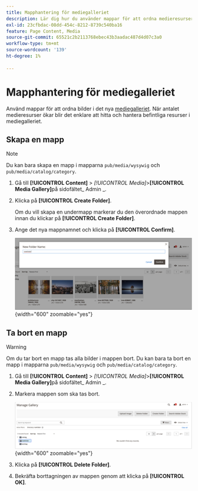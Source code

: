 ```yaml
---
title: Mapphantering för mediegalleriet
description: Lär dig hur du använder mappar för att ordna medieresurser.
exl-id: 23cfbdac-08dd-454c-8212-8739c540ba16
feature: Page Content, Media
source-git-commit: 65521c2b2113768ebec43b3aadac487d4d07c3a0
workflow-type: tm+mt
source-wordcount: '139'
ht-degree: 1%

---
```


# Mapphantering för mediegalleriet

Använd mappar för att ordna bilder i det nya [mediegalleriet](media-gallery.md). När antalet medieresurser ökar blir det enklare att hitta och hantera befintliga resurser i mediegalleriet.

## Skapa en mapp

>[!NOTE]
>
>Du kan bara skapa en mapp i mapparna `pub/media/wysywig` och `pub/media/catalog/category`.

1. Gå till **[!UICONTROL Content]** > _[!UICONTROL Media]_>**[!UICONTROL Media Gallery]**&#x200B;på sidofältet_ Admin _.

1. Klicka på **[!UICONTROL Create Folder]**.

   Om du vill skapa en undermapp markerar du den överordnade mappen innan du klickar på **[!UICONTROL Create Folder]**.

1. Ange det nya mappnamnet och klicka på **[!UICONTROL Confirm]**.

   ![Nytt mappnamn](./assets/media-gallery-folder-name.png){width="600" zoomable="yes"}

## Ta bort en mapp

>[!WARNING]
>
>Om du tar bort en mapp tas alla bilder i mappen bort. Du kan bara ta bort en mapp i mapparna `pub/media/wysywig` och `pub/media/catalog/category`.

1. Gå till **[!UICONTROL Content]** > _[!UICONTROL Media]_>**[!UICONTROL Media Gallery]**&#x200B;på sidofältet_ Admin _.

1. Markera mappen som ska tas bort.

   ![Välj mapp](./assets/media-gallery-selected-folder.png){width="600" zoomable="yes"}

1. Klicka på **[!UICONTROL Delete Folder]**.

1. Bekräfta borttagningen av mappen genom att klicka på **[!UICONTROL OK]**.
